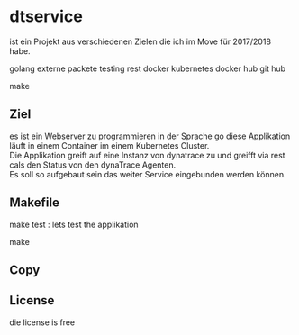 # dtservice
ist ein Projekt aus verschiedenen Zielen die ich im Move für 2017/2018 habe.

golang
  externe packete
  testing
rest
docker 
kubernetes
docker hub
git hub

make

## Ziel 
es ist ein Webserver zu programmieren in der Sprache go diese Applikation läuft in einem Container im einem Kubernetes Cluster.<br>
Die Applikation greift auf eine Instanz von dynatrace zu und greifft via rest cals den Status von den dynaTrace Agenten.<br>
Es soll so aufgebaut sein das weiter Service eingebunden werden können.

## Makefile

make test : lets test the applikation

make 

## Copy 

## License
die license is free
